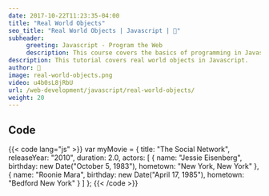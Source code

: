 ```yaml
---
date: 2017-10-22T11:23:35-04:00
title: "Real World Objects"
seo_title: "Real World Objects | Javascript | 🦒"
subheader:
     greeting: Javascript - Program the Web
     description: This course covers the basics of programming in Javascript. Work your way through the videos/articles and I'll teach you everything you need to know to make your website more responsive!
description: This tutorial covers real world objects in Javascript.
author: 🦒
image: real-world-objects.png
video: u4b0sL8jRbU
url: /web-development/javascript/real-world-objects/
weight: 20
---
```


## Code

{{< code lang="js" >}}
var myMovie = {
     title: "The Social Network",
     releaseYear: "2010",
     duration: 2.0,
     actors: [
          {
               name: "Jessie Eisenberg",
               birthday: new Date("October 5, 1983"),
               hometown: "New York, New York"
          },
          {
               name: "Roonie Mara",
               birthday: new Date("April 17, 1985"),
               hometown: "Bedford New York"
          }
     ]
};
{{< /code >}}